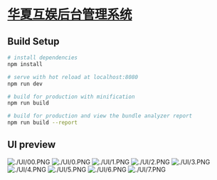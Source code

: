 # [华夏互娱后台管理系统](http://47.96.116.58:12539/#/login)


## Build Setup

``` bash
# install dependencies
npm install

# serve with hot reload at localhost:8080
npm run dev

# build for production with minification
npm run build

# build for production and view the bundle analyzer report
npm run build --report
```


## UI preview
![./UI/00.PNG](./UI/00.PNG)
![./UI/0.PNG](./UI/0.PNG)
![./UI/1.PNG](./UI/1.PNG)
![./UI/2.PNG](./UI/2.PNG)
![./UI/3.PNG](./UI/3.PNG)
![./UI/4.PNG](./UI/4.PNG)
![./UI/5.PNG](./UI/5.PNG)
![./UI/6.PNG](./UI/6.PNG)
![./UI/7.PNG](./UI/7.PNG)
